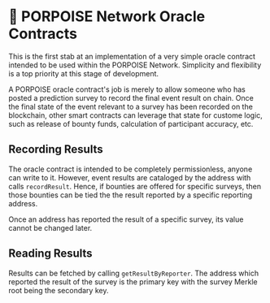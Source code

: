 # 🐬 PORPOISE Network Oracle Contracts

This is the first stab at an implementation of a very simple oracle contract intended to be used within the PORPOISE Network. Simplicity and flexibility is
a top priority at this stage of development. 

A PORPOISE oracle contract's job is merely to allow someone who has posted a prediction survey to record the final event result on chain. Once the final state of 
the event relevant to a survey has been recorded on the blockchain, other smart contracts can leverage that state for custome logic, such as release of bounty funds, 
calculation of participant accuracy, etc. 

## Recording Results

The oracle contract is intended to be completely permissionless, anyone can write to it. However, event results are cataloged by the address with calls
`recordResult`. Hence, if bounties are offered for specific surveys, then those bounties can be tied the the result reported by a specific reporting address. 

Once an address has reported the result of a specific survey, its value cannot be changed later. 

## Reading Results

Results can be fetched by calling `getResultByReporter`. The address which reported the result of the survey is the primary key with the survey Merkle root being
the secondary key. 